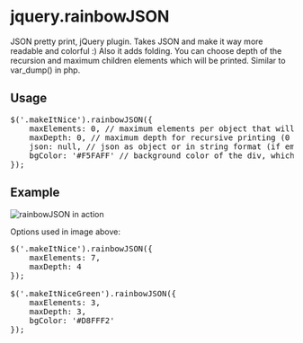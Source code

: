 jquery.rainbowJSON
==================

JSON pretty print, jQuery plugin.
Takes JSON and make it way more readable and colorful :) Also it adds folding. You can choose depth of the recursion and maximum children elements which will be printed. Similar to var_dump() in php.

Usage
-----
<pre>
$('.makeItNice').rainbowJSON({
    maxElements: 0, // maximum elements per object that will be printed (0 is unlimited)
    maxDepth: 0, // maximum depth for recursive printing (0 is unlimited)
    json: null, // json as object or in string format (if empty, html of the DOM object will be used)
    bgColor: '#F5FAFF' // background color of the div, which will be used for shading
});
</pre>

Example
-------

![rainbowJSON in action](http://i.imgur.com/EHkskh9.png "You can see different options used, and syntax error")

Options used in image above:

<pre>
$('.makeItNice').rainbowJSON({
	maxElements: 7,
	maxDepth: 4
});

$('.makeItNiceGreen').rainbowJSON({
	maxElements: 3,
	maxDepth: 3,
	bgColor: '#D8FFF2'
});
</pre>
